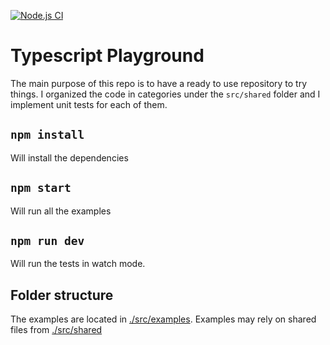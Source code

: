 [![Node.js CI](https://github.com/berdal84/typescript-playground/actions/workflows/node.js.yml/badge.svg)](https://github.com/berdal84/typescript-playground/actions/workflows/node.js.yml)

Typescript Playground
=====================

The main purpose of this repo is to have a ready to use repository to try things.
I organized the code in categories under the `src/shared` folder and I implement unit tests for each of them.

## `npm install`

Will install the dependencies

## `npm start`

Will run all the examples

## `npm run dev`

Will run the tests in watch mode.

## Folder structure

The examples are located in [./src/examples](./src/examples). Examples may rely on shared files from [./src/shared](./src/shared)

